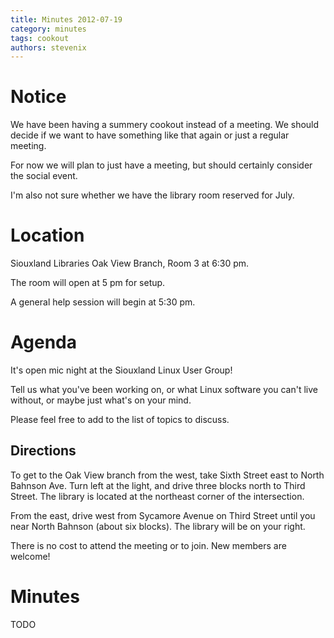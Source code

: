 ```yaml
---
title: Minutes 2012-07-19
category: minutes
tags: cookout
authors: stevenix
---
```


Notice
======

We have been having a summery cookout instead of a meeting. We should
decide if we want to have something like that again or just a regular
meeting.

For now we will plan to just have a meeting, but should certainly
consider the social event.

I'm also not sure whether we have the library room reserved for July.

Location
========

Siouxland Libraries Oak View Branch, Room 3 at 6:30 pm.

The room will open at 5 pm for setup.

A general help session will begin at 5:30 pm.

Agenda
======

It's open mic night at the Siouxland Linux User Group!

Tell us what you've been working on, or what Linux software you can't
live without, or maybe just what's on your mind.

Please feel free to add to the list of topics to discuss.

Directions
----------

To get to the Oak View branch from the west, take Sixth Street east to
North Bahnson Ave. Turn left at the light, and drive three blocks north
to Third Street. The library is located at the northeast corner of the
intersection.

From the east, drive west from Sycamore Avenue on Third Street until you
near North Bahnson (about six blocks). The library will be on your
right.

There is no cost to attend the meeting or to join. New members are
welcome!

Minutes
=======

TODO
